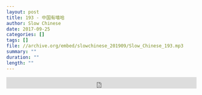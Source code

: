 ```yaml
---
layout: post
title: 193 - 中国有嘻哈
author: Slow Chinese
date: 2017-09-25
categories: []
tags: []
file: //archive.org/embed/slowchinese_201909/Slow_Chinese_193.mp3
summary: ""
duration: ""
length: ""
---
```


<iframe src="https://archive.org/embed/slowchinese_201909/Slow_Chinese_193.mp3" width="500" height="30" frameborder="0" webkitallowfullscreen="true" mozallowfullscreen="true" allowfullscreen></iframe>

